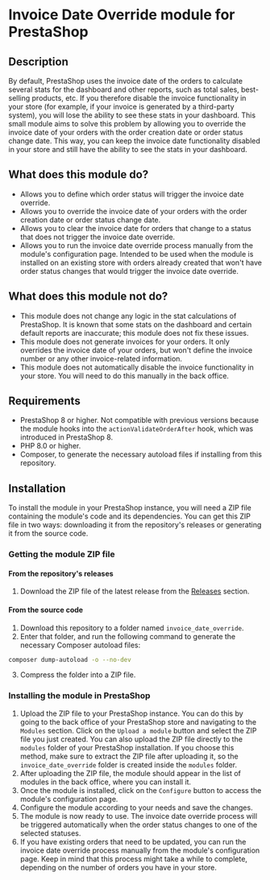 # Invoice Date Override module for PrestaShop

## Description

By default, PrestaShop uses the invoice date of the orders to calculate several stats for the dashboard and other reports, such as total sales, best-selling products, etc.
If you therefore disable the invoice functionality in your store (for example, if your invoice is generated by a third-party system), you will lose the ability to see these stats in your dashboard.
This small module aims to solve this problem by allowing you to override the invoice date of your orders with the order creation date or order status change date.
This way, you can keep the invoice date functionality disabled in your store and still have the ability to see the stats in your dashboard.

## What does this module do?

- Allows you to define which order status will trigger the invoice date override.
- Allows you to override the invoice date of your orders with the order creation date or order status change date.
- Allows you to clear the invoice date for orders that change to a status that does not trigger the invoice date override.
- Allows you to run the invoice date override process manually from the module's configuration page. Intended to be used when the module is installed on an existing store with orders already created that won't have order status changes that would trigger the invoice date override.

## What does this module not do?

- This module does not change any logic in the stat calculations of PrestaShop. It is known that some stats on the dashboard and certain default reports are inaccurate; this module does not fix these issues.
- This module does not generate invoices for your orders. It only overrides the invoice date of your orders, but won't define the invoice number or any other invoice-related information.
- This module does not automatically disable the invoice functionality in your store. You will need to do this manually in the back office.

## Requirements

- PrestaShop 8 or higher. Not compatible with previous versions because the module hooks into the `actionValidateOrderAfter` hook, which was introduced in PrestaShop 8.
- PHP 8.0 or higher.
- Composer, to generate the necessary autoload files if installing from this repository.

## Installation

To install the module in your PrestaShop instance, you will need a ZIP file containing the module's code and its dependencies.
You can get this ZIP file in two ways: downloading it from the repository's releases or generating it from the source code.

### Getting the module ZIP file

#### From the repository's releases

1. Download the ZIP file of the latest release from the [Releases](https://github.com/ebiggio/prestashop-invoice-date-override/releases) section.

#### From the source code

1. Download this repository to a folder named `invoice_date_override`.
2. Enter that folder, and run the following command to generate the necessary Composer autoload files:

```bash
composer dump-autoload -o --no-dev
```
3. Compress the folder into a ZIP file.

### Installing the module in PrestaShop

1. Upload the ZIP file to your PrestaShop instance. You can do this by going to the back office of your PrestaShop store and navigating to the `Modules` section.
   Click on the `Upload a module` button and select the ZIP file you just created. You can also upload the ZIP file directly to the `modules` folder of your PrestaShop installation.
   If you choose this method, make sure to extract the ZIP file after uploading it, so the `invoice_date_override` folder is created inside the `modules` folder.
2. After uploading the ZIP file, the module should appear in the list of modules in the back office, where you can install it.
3. Once the module is installed, click on the `Configure` button to access the module's configuration page.
4. Configure the module according to your needs and save the changes.
5. The module is now ready to use. The invoice date override process will be triggered automatically when the order status changes to one of the selected statuses.
6. If you have existing orders that need to be updated, you can run the invoice date override process manually from the module's configuration page.
   Keep in mind that this process might take a while to complete, depending on the number of orders you have in your store.